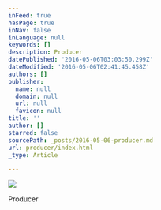 ```yaml
---
inFeed: true
hasPage: true
inNav: false
inLanguage: null
keywords: []
description: Producer
datePublished: '2016-05-06T03:03:50.299Z'
dateModified: '2016-05-06T02:41:45.458Z'
authors: []
publisher:
  name: null
  domain: null
  url: null
  favicon: null
title: ''
author: []
starred: false
sourcePath: _posts/2016-05-06-producer.md
url: producer/index.html
_type: Article

---
```

![](https://the-grid-user-content.s3-us-west-2.amazonaws.com/9e660c7f-607c-41f6-9bfb-5afd1aa35e63.png)

Producer